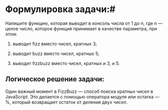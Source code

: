 # Формулировка задачи:#

Напишите функцию, которая выводит в консоль числа от 1 до n, где n — целое число, которое функция принимает в качестве параметра, при этом:

1. выводит fizz вместо чисел, кратных 3;

2. выводит buzz вместо чисел, кратных 5;

3. выводит fizzbuzz вместо чисел, кратных и 3, и 5.

## Логическое решение задачи:

Один важный момент в FizzBuzz — способ поиска кратных чисел в JavaScript. Это делается с помощью оператора модуля или остатка — %, который возвращает остаток от деления двух чисел.
